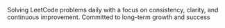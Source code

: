  Solving LeetCode problems daily with a focus on consistency, clarity, and continuous improvement. Committed to long-term growth and success
